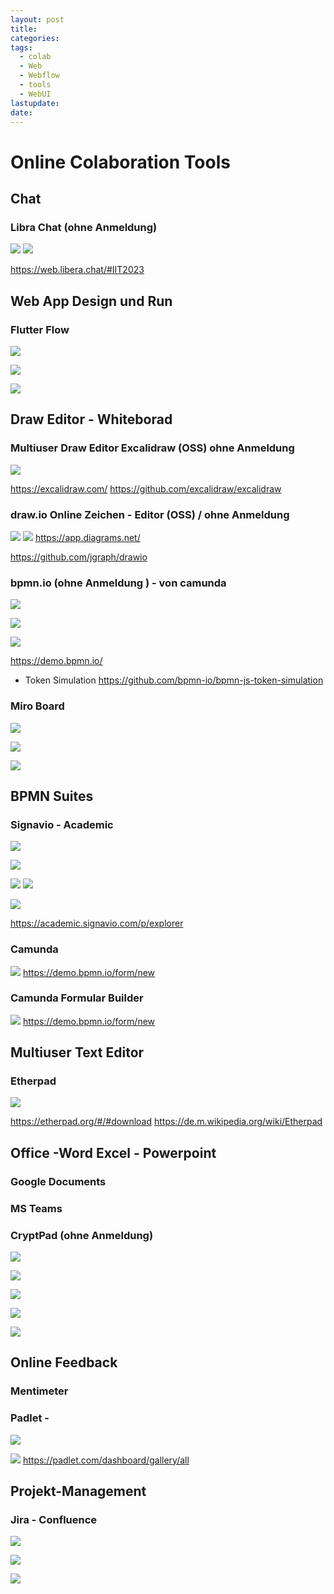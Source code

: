 ```yaml
---
layout: post
title: 
categories: 
tags:
  - colab
  - Web
  - Webflow
  - tools
  - WebUI
lastupdate: 
date:
---
```


# Online Colaboration Tools 

## Chat 
### Libra Chat (ohne Anmeldung)
![](../pics/2024-05-06-onlineColabTools_image_1.png)
![](../pics/2024-05-06-onlineColabTools_image_2.png)

https://web.libera.chat/#IIT2023

## Web App Design und Run 
### Flutter Flow 

![](../pics/2024-05-06-onlineColabTools_image_3.png)

![](../pics/2024-05-06-onlineColabTools_image_4.png)

![](../pics/2024-05-06-onlineColabTools_image_5.png)

##  Draw Editor - Whiteborad 
### Multiuser Draw Editor Excalidraw (OSS)  ohne Anmeldung 
![](../pics/2024-05-06-onlineColabTools_image_6.png)

https://excalidraw.com/
https://github.com/excalidraw/excalidraw
### draw.io Online Zeichen - Editor (OSS) / ohne Anmeldung 
![](../pics/2024-05-06-onlineColabTools_image_7.png)
![](../pics/2024-05-06-onlineColabTools_image_8.png)
https://app.diagrams.net/

https://github.com/jgraph/drawio
### bpmn.io (ohne Anmeldung ) - von camunda 
![](../pics/2024-05-06-onlineColabTools_image_9.png)

![](../pics/2024-05-06-onlineColabTools_image_10.png)

![](../pics/2024-05-06-onlineColabTools_image_11.png)

https://demo.bpmn.io/
- Token Simulation 
https://github.com/bpmn-io/bpmn-js-token-simulation


### Miro Board

![](../pics/2024-05-06-onlineColabTools_image_12.png)

![](../pics/2024-05-06-onlineColabTools_image_13.png)


![](../pics/2024-05-06-onlineColabTools_image_14.png)

## BPMN Suites

### Signavio - Academic  
![](../pics/2024-05-06-onlineColabTools_image_15.png)

![](../pics/2024-05-06-onlineColabTools_image_16.png)

![](../pics/2024-05-06-onlineColabTools_image_17.png)
![](../pics/2024-05-06-onlineColabTools_image_18.png)

![](../pics/2024-05-06-onlineColabTools_image_19.png)

https://academic.signavio.com/p/explorer
### Camunda 
![](../pics/2024-05-06-onlineColabTools_image_20.png)
https://demo.bpmn.io/form/new
### Camunda Formular Builder
![](../pics/2024-05-06-onlineColabTools_image_21.png)
https://demo.bpmn.io/form/new
## Multiuser Text Editor 

###  Etherpad

![](../pics/2024-05-06-onlineColabTools_image_22.png)

https://etherpad.org/#/#download
https://de.m.wikipedia.org/wiki/Etherpad


## Office -Word Excel - Powerpoint 
### Google Documents 


### MS Teams 

### CryptPad (ohne Anmeldung) 

![](../pics/2024-05-06-onlineColabTools_image_23.png)

![](../pics/2024-05-06-onlineColabTools_image_24.png)

![](../pics/2024-05-06-onlineColabTools_image_25.png)

![](../pics/2024-05-06-onlineColabTools_image_26.png)


![](../pics/2024-05-06-onlineColabTools_image_27.png)

## Online Feedback 

### Mentimeter 


### Padlet - 
![](../pics/2024-05-06-onlineColabTools_image_21.png)

![](../pics/2024-05-06-onlineColabTools_image_28.png)
https://padlet.com/dashboard/gallery/all

## Projekt-Management 
### Jira - Confluence 

![](../pics/2024-05-06-onlineColabTools_image_29.png)

![](../pics/2024-05-06-onlineColabTools_image_30.png)


![](../pics/2024-05-06-onlineColabTools_image_31.png)